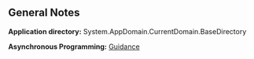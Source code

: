 ## General Notes
**Application directory:** System.AppDomain.CurrentDomain.BaseDirectory  

**Asynchronous Programming:** [Guidance][20]  


[20]: https://github.com/davidfowl/AspNetCoreDiagnosticScenarios/blob/master/AsyncGuidance.md#table-of-contents
